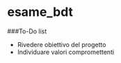 # esame_bdt

###To-Do list
<ul>
<li>Rivedere obiettivo del progetto</li>
<li>Individuare valori compromettenti</li>
</ul>
